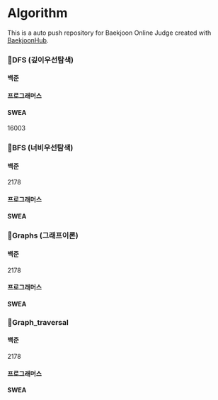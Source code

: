 # Algorithm
This is a auto push repository for Baekjoon Online Judge created with [BaekjoonHub](https://github.com/BaekjoonHub/BaekjoonHub).

### 📌DFS (깊이우선탐색) 

#### 백준 

#### 프로그래머스 

#### SWEA
16003

### 📌BFS (너비우선탐색) 

#### 백준 
2178

#### 프로그래머스 

#### SWEA

### 📌Graphs (그래프이론) 

#### 백준 
2178

#### 프로그래머스 

#### SWEA


### 📌Graph_traversal

#### 백준 
2178

#### 프로그래머스 

#### SWEA



